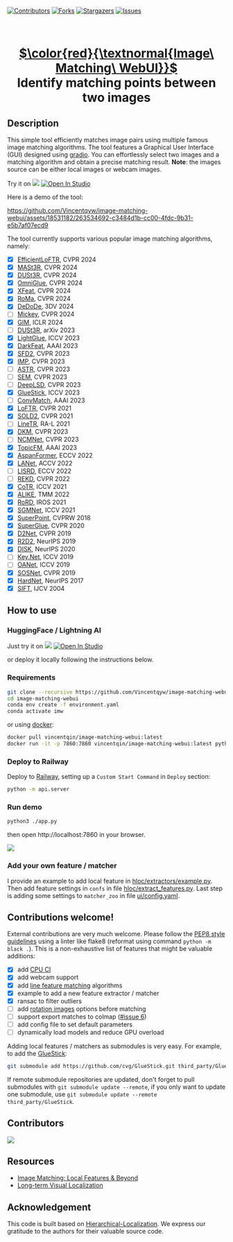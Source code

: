 [![Contributors][contributors-shield]][contributors-url]
[![Forks][forks-shield]][forks-url]
[![Stargazers][stars-shield]][stars-url]
[![Issues][issues-shield]][issues-url]

<p align="center">
  <h1 align="center"><br><ins>$\color{red}{\textnormal{Image\ Matching\ WebUI}}$
</ins><br>Identify matching points between two images</h1> 
</p>

## Description

This simple tool efficiently matches image pairs using multiple famous image matching algorithms. The tool features a Graphical User Interface (GUI) designed using [gradio](https://gradio.app/). You can effortlessly select two images and a matching algorithm and obtain a precise matching result.
**Note**: the images source can be either local images or webcam images.

Try it on <a href='https://huggingface.co/spaces/Realcat/image-matching-webui'><img src='https://img.shields.io/badge/%F0%9F%A4%97%20Hugging%20Face-Spaces-blue'></a> 
<a target="_blank" href="https://lightning.ai/realcat/studios/image-matching-webui">
  <img src="https://pl-bolts-doc-images.s3.us-east-2.amazonaws.com/app-2/studio-badge.svg" alt="Open In Studio"/>
</a>

Here is a demo of the tool:

https://github.com/Vincentqyw/image-matching-webui/assets/18531182/263534692-c3484d1b-cc00-4fdc-9b31-e5b7af07ecd9

The tool currently supports various popular image matching algorithms, namely:
- [x] [EfficientLoFTR](https://github.com/zju3dv/EfficientLoFTR), CVPR 2024
- [x] [MASt3R](https://github.com/naver/mast3r), CVPR 2024
- [x] [DUSt3R](https://github.com/naver/dust3r), CVPR 2024
- [x] [OmniGlue](https://github.com/Vincentqyw/omniglue-onnx), CVPR 2024
- [x] [XFeat](https://github.com/verlab/accelerated_features), CVPR 2024
- [x] [RoMa](https://github.com/Vincentqyw/RoMa), CVPR 2024
- [x] [DeDoDe](https://github.com/Parskatt/DeDoDe), 3DV 2024
- [ ] [Mickey](https://github.com/nianticlabs/mickey), CVPR 2024
- [x] [GIM](https://github.com/xuelunshen/gim), ICLR 2024
- [ ] [DUSt3R](https://github.com/naver/dust3r), arXiv 2023
- [x] [LightGlue](https://github.com/cvg/LightGlue), ICCV 2023
- [x] [DarkFeat](https://github.com/THU-LYJ-Lab/DarkFeat), AAAI 2023
- [x] [SFD2](https://github.com/feixue94/sfd2), CVPR 2023
- [x] [IMP](https://github.com/feixue94/imp-release), CVPR 2023
- [ ] [ASTR](https://github.com/ASTR2023/ASTR), CVPR 2023
- [ ] [SEM](https://github.com/SEM2023/SEM), CVPR 2023
- [ ] [DeepLSD](https://github.com/cvg/DeepLSD), CVPR 2023
- [x] [GlueStick](https://github.com/cvg/GlueStick), ICCV 2023
- [ ] [ConvMatch](https://github.com/SuhZhang/ConvMatch), AAAI 2023
- [x] [LoFTR](https://github.com/zju3dv/LoFTR), CVPR 2021
- [x] [SOLD2](https://github.com/cvg/SOLD2), CVPR 2021
- [ ] [LineTR](https://github.com/yosungho/LineTR), RA-L 2021
- [x] [DKM](https://github.com/Parskatt/DKM), CVPR 2023
- [ ] [NCMNet](https://github.com/xinliu29/NCMNet), CVPR 2023
- [x] [TopicFM](https://github.com/Vincentqyw/TopicFM), AAAI 2023
- [x] [AspanFormer](https://github.com/Vincentqyw/ml-aspanformer), ECCV 2022
- [x] [LANet](https://github.com/wangch-g/lanet), ACCV 2022
- [ ] [LISRD](https://github.com/rpautrat/LISRD), ECCV 2022
- [ ] [REKD](https://github.com/bluedream1121/REKD), CVPR 2022
- [x] [CoTR](https://github.com/ubc-vision/COTR), ICCV 2021
- [x] [ALIKE](https://github.com/Shiaoming/ALIKE), TMM 2022
- [x] [RoRD](https://github.com/UditSinghParihar/RoRD), IROS 2021
- [x] [SGMNet](https://github.com/vdvchen/SGMNet), ICCV 2021
- [x] [SuperPoint](https://github.com/magicleap/SuperPointPretrainedNetwork), CVPRW 2018
- [x] [SuperGlue](https://github.com/magicleap/SuperGluePretrainedNetwork), CVPR 2020
- [x] [D2Net](https://github.com/Vincentqyw/d2-net), CVPR 2019
- [x] [R2D2](https://github.com/naver/r2d2), NeurIPS 2019
- [x] [DISK](https://github.com/cvlab-epfl/disk), NeurIPS 2020
- [ ] [Key.Net](https://github.com/axelBarroso/Key.Net), ICCV 2019
- [ ] [OANet](https://github.com/zjhthu/OANet), ICCV 2019
- [x] [SOSNet](https://github.com/scape-research/SOSNet), CVPR 2019
- [x] [HardNet](https://github.com/DagnyT/hardnet), NeurIPS 2017
- [x] [SIFT](https://docs.opencv.org/4.x/da/df5/tutorial_py_sift_intro.html), IJCV 2004

## How to use

### HuggingFace / Lightning AI

Just try it on <a href='https://huggingface.co/spaces/Realcat/image-matching-webui'><img src='https://img.shields.io/badge/%F0%9F%A4%97%20Hugging%20Face-Spaces-blue'></a> 
<a target="_blank" href="https://lightning.ai/realcat/studios/image-matching-webui">
  <img src="https://pl-bolts-doc-images.s3.us-east-2.amazonaws.com/app-2/studio-badge.svg" alt="Open In Studio"/>
</a>

or deploy it locally following the instructions below.

### Requirements
``` bash
git clone --recursive https://github.com/Vincentqyw/image-matching-webui.git
cd image-matching-webui
conda env create -f environment.yaml
conda activate imw
```

or using [docker](https://hub.docker.com/r/vincentqin/image-matching-webui):

``` bash
docker pull vincentqin/image-matching-webui:latest
docker run -it -p 7860:7860 vincentqin/image-matching-webui:latest python app.py --server_name "0.0.0.0" --server_port=7860
```

### Deploy to Railway

Deploy to [Railway](https://railway.app/), setting up a `Custom Start Command` in `Deploy` section:

``` bash
python -m api.server
```
 
### Run demo
``` bash
python3 ./app.py
```
then open http://localhost:7860 in your browser.

![](assets/gui.jpg)

### Add your own feature / matcher

I provide an example to add local feature in [hloc/extractors/example.py](hloc/extractors/example.py). Then add feature settings in `confs` in file [hloc/extract_features.py](hloc/extract_features.py). Last step is adding some settings to `matcher_zoo` in file [ui/config.yaml](ui/config.yaml).

## Contributions welcome!

External contributions are very much welcome. Please follow the [PEP8 style guidelines](https://www.python.org/dev/peps/pep-0008/) using a linter like flake8 (reformat using command `python -m black .`). This is a non-exhaustive list of features that might be valuable additions:

- [x] add [CPU CI](.github/workflows/ci.yml)
- [x] add webcam support
- [x] add [line feature matching](https://github.com/Vincentqyw/LineSegmentsDetection) algorithms
- [x] example to add a new feature extractor / matcher
- [x] ransac to filter outliers
- [ ] add [rotation images](https://github.com/pidahbus/deep-image-orientation-angle-detection) options before matching 
- [ ] support export matches to colmap ([#issue 6](https://github.com/Vincentqyw/image-matching-webui/issues/6))
- [ ] add config file to set default parameters
- [ ] dynamically load models and reduce GPU overload

Adding local features / matchers as submodules is very easy. For example, to add the [GlueStick](https://github.com/cvg/GlueStick): 

``` bash
git submodule add https://github.com/cvg/GlueStick.git third_party/GlueStick
```

If remote submodule repositories are updated, don't forget to pull submodules with `git submodule update --remote`, if you only want to update one submodule, use `git submodule update --remote third_party/GlueStick`.

## Contributors

<a href="https://github.com/Vincentqyw/image-matching-webui/graphs/contributors">
  <img src="https://contrib.rocks/image?repo=Vincentqyw/image-matching-webui" />
</a>

## Resources
- [Image Matching: Local Features & Beyond](https://image-matching-workshop.github.io)
- [Long-term Visual Localization](https://www.visuallocalization.net)

## Acknowledgement

This code is built based on [Hierarchical-Localization](https://github.com/cvg/Hierarchical-Localization). We express our gratitude to the authors for their valuable source code.

[contributors-shield]: https://img.shields.io/github/contributors/Vincentqyw/image-matching-webui.svg?style=for-the-badge
[contributors-url]: https://github.com/Vincentqyw/image-matching-webui/graphs/contributors
[forks-shield]: https://img.shields.io/github/forks/Vincentqyw/image-matching-webui.svg?style=for-the-badge
[forks-url]: https://github.com/Vincentqyw/image-matching-webui/network/members
[stars-shield]: https://img.shields.io/github/stars/Vincentqyw/image-matching-webui.svg?style=for-the-badge
[stars-url]: https://github.com/Vincentqyw/image-matching-webui/stargazers
[issues-shield]: https://img.shields.io/github/issues/Vincentqyw/image-matching-webui.svg?style=for-the-badge
[issues-url]: https://github.com/Vincentqyw/image-matching-webui/issues
